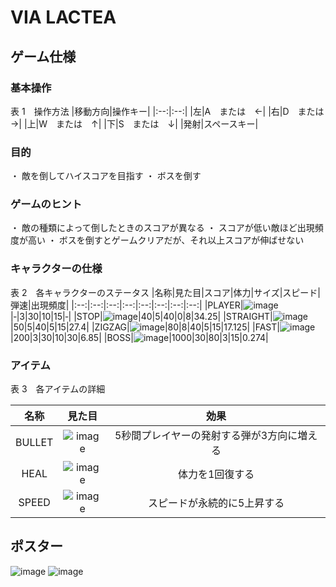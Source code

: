 # VIA LACTEA

## ゲーム仕様

### 基本操作
表 1　操作方法
|移動方向|操作キー|
|:--:|:--:|
|左|A　または　←|
|右|D　または　→|
|上|W　または　↑|
|下|S　または　↓|
|発射|スペースキー|

### 目的
・	敵を倒してハイスコアを目指す
・	ボスを倒す

### ゲームのヒント
・	敵の種類によって倒したときのスコアが異なる
・	スコアが低い敵ほど出現頻度が高い
・	ボスを倒すとゲームクリアだが、それ以上スコアが伸ばせない
 
### キャラクターの仕様
表 2　各キャラクターのステータス
|名称|見た目|スコア|体力|サイズ|スピード|弾速|出現頻度|
|:--:|:--:|:--:|:--:|:--:|:--:|:--:|:--:|
|PLAYER|![image](https://github.com/user-attachments/assets/b85b5e45-f3ce-489b-81cc-a514fe176e6d)|‐|3|30|10|15|‐|
|STOP|![image](https://github.com/user-attachments/assets/ead5cb21-5380-4b2e-841d-14354e21a3ee)|40|5|40|0|8|34.25|
|STRAIGHT|![image](https://github.com/user-attachments/assets/af896624-1917-4fcc-bea7-54fd0d00f1e0)|50|5|40|5|15|27.4|
|ZIGZAG|![image](https://github.com/user-attachments/assets/99e2877f-f0a2-488f-98b1-a04ed7617a89)|80|8|40|5|15|17.125|
|FAST|![image](https://github.com/user-attachments/assets/a17fd259-35d9-4529-a1b9-3bdf7eeb3a12)|200|3|30|10|30|6.85|
|BOSS|![image](https://github.com/user-attachments/assets/cc3bc77e-39e2-41ed-82bd-6571abc13950)|1000|30|80|3|15|0.274|
 
### アイテム
表 3　各アイテムの詳細

|名称|見た目|効果|
|:--:|:--:|:--:|
|BULLET|![image](https://github.com/user-attachments/assets/415b5c35-d3f4-4a9b-aec1-18369cea940c)|5秒間プレイヤーの発射する弾が3方向に増える|
|HEAL|![image](https://github.com/user-attachments/assets/b5894c04-0467-49c7-95a0-d1fdd8d53083)|体力を1回復する|
|SPEED|![image](https://github.com/user-attachments/assets/1fe55f85-faab-4499-b725-07195119a2f1)|スピードが永続的に5上昇する|

## ポスター
![image](https://github.com/user-attachments/assets/cffdbd04-2093-44d4-88e2-2f3139a8c8d1)
![image](https://github.com/user-attachments/assets/0ebe6880-9ff3-4c39-95d6-f59a7e31be5a)

